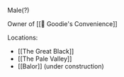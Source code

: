 Male(?) 

Owner of [[🛒 Goodie's Convenience]] 

Locations:
- [[The Great Black]] 
- [[The Pale Valley]] 
- [[Balor]] (under construction)